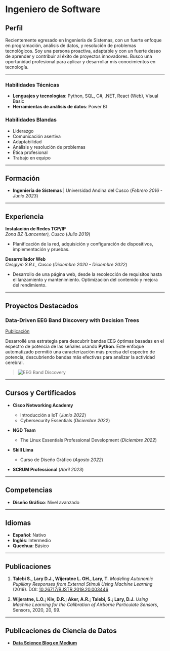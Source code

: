 # **Ingeniero de Software**

## **Perfil**
Recientemente egresado en Ingeniería de Sistemas, con un fuerte enfoque en programación, análisis de datos, y resolución de problemas tecnológicos. Soy una persona proactiva, adaptable y con un fuerte deseo de aprender y contribuir al éxito de proyectos innovadores. Busco una oportunidad profesional para aplicar y desarrollar mis conocimientos en tecnología.

---

### **Habilidades Técnicas**  
- **Lenguajes y tecnologías**: Python, SQL, C#, .NET, React (Web), Visual Basic  
- **Herramientas de análisis de datos**: Power BI  

### **Habilidades Blandas**  
- Liderazgo  
- Comunicación asertiva  
- Adaptabilidad  
- Análisis y resolución de problemas  
- Ética profesional  
- Trabajo en equipo  

---

## **Formación**
- **Ingeniería de Sistemas** | Universidad Andina del Cusco (_Febrero 2016 - Junio 2023_)

---

## **Experiencia**

**Instalación de Redes TCP/IP**  
_Zona BZ (Lancenter), Cusco_ (_Julio 2019_)  
- Planificación de la red, adquisición y configuración de dispositivos, implementación y pruebas.

**Desarrollador Web**  
_Cesglym S.R.L, Cusco_ (_Diciembre 2020 - Diciembre 2022_)  
- Desarrollo de una página web, desde la recolección de requisitos hasta el lanzamiento y mantenimiento. Optimización del contenido y mejora del rendimiento.

---

## **Proyectos Destacados**

### **Data-Driven EEG Band Discovery with Decision Trees**  
[Publicación](https://www.mdpi.com/1424-8220/22/8/3048)

Desarrollé una estrategia para descubrir bandas EEG óptimas basadas en el espectro de potencia de las señales usando **Python**. Este enfoque automatizado permitió una caracterización más precisa del espectro de potencia, descubriendo bandas más efectivas para analizar la actividad cerebral. 

> ![EEG Band Discovery](/assets/img/eeg_band_discovery.jpeg)  

---

## **Cursos y Certificados**
- **Cisco Networking Academy**  
  - Introducción a IoT (_Junio 2022_)  
  - Cybersecurity Essentials (_Diciembre 2022_)  

- **NGD Team**  
  - The Linux Essentials Professional Development (_Diciembre 2022_)  

- **Skill Lima**  
  - Curso de Diseño Gráfico (_Agosto 2022_)  

- **SCRUM Professional** (_Abril 2023_)

---

## **Competencias**
- **Diseño Gráfico**: Nivel avanzado

---

## **Idiomas**
- **Español**: Nativo  
- **Inglés**: Intermedio  
- **Quechua**: Básico  

---

## **Publicaciones**
1. **Talebi S., Lary D.J., Wijeratne L. OH., Lary, T.** _Modeling Autonomic Pupillary Responses from External Stimuli Using Machine Learning_ (2019). DOI: [10.26717/BJSTR.2019.20.003446](https://doi.org/10.26717/BJSTR.2019.20.003446)  

2. **Wijeratne, L.O.; Kiv, D.R.; Aker, A.R.; Talebi, S.; Lary, D.J.** _Using Machine Learning for the Calibration of Airborne Particulate Sensors_, Sensors, 2020, 20, 99.  

---

## **Publicaciones de Ciencia de Datos**
- **[Data Science Blog en Medium](https://medium.com/@shawhin)**  
